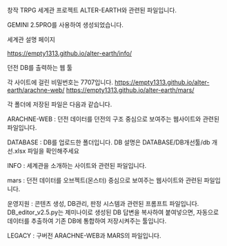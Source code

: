 창작 TRPG 세계관 프로젝트 ALTER-EARTH와 관련된 파일입니다.

GEMINI 2.5PRO를 사용하여 생성되었습니다.

세계관 설명 페이지

https://empty1313.github.io/alter-earth/info/

던전 DB를 출력하는 웹 툴

각 사이트에 걸린 비밀번호는 7707입니다.
https://empty1313.github.io/alter-earth/arachne-web/
https://empty1313.github.io/alter-earth/mars/

각 폴더에 저장된 파일은 다음과 같습니다.


ARACHNE-WEB : 던전 데이터를 던전의 구조 중심으로 보여주는 웹사이트와 관련된 파일입니다.

DATABASE : DB를 업로드한 폴더입니다. 
DB 설명은 DATABASE/DB개선툴/db 개선.xlsx 파일을 확인해주세요

INFO : 세계관을 소개하는 사이트와 관련된 파일입니다.

mars : 던전 데이터를 오브젝트(몬스터) 중심으로 보여주는 웹사이트와 관련된 파일입니다.

운영지원 : 콘텐츠 생성, DB관리, 판정 시스템과 관련된 프롬프트 파일입니다.
DB_editor_v2.5.py는 제미나이로 생성된 DB 답변을 복사하여 붙여넣으면, 자동으로 데이터를 추출하여 기존 DB에 통합하여 저장시켜주는 툴입니다.

LEGACY : 구버전 ARACHNE-WEB과 MARS의 파일입니다.

